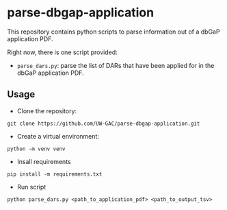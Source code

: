 # parse-dbgap-application
This repository contains python scripts to parse information out of a dbGaP application PDF.

Right now, there is one script provided:

* `parse_dars.py`: parse the list of DARs that have been applied for in the dbGaP application PDF.

## Usage

* Clone the repository:

```
git clone https://github.com/UW-GAC/parse-dbgap-application.git
```

* Create a virtual environment:

```
python -m venv venv
```

* Insall requirements

```
pip install -m requirements.txt
```

* Run script

```
python parse_dars.py <path_to_application_pdf> <path_to_output_tsv>
```
